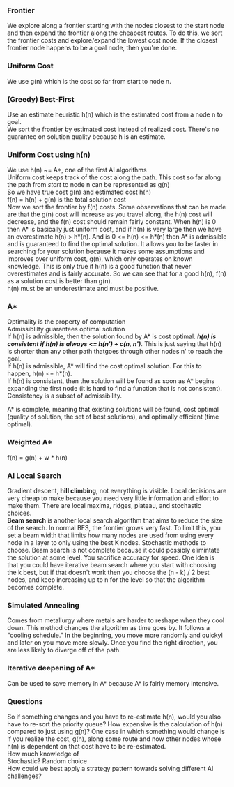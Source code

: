 ### Frontier
We explore along a frontier starting with the nodes closest to the start node and then expand the frontier along the cheapest routes. To do this, we sort the frontier costs and explore/expand the lowest cost node. If the closest frontier node happens to be a goal node, then you're done.  

### Uniform Cost
We use g(n) which is the cost so far from start to node n. 

### (Greedy) Best-First
Use an estimate heuristic h(n) which is the estimated cost from a node n to goal.  
We sort the frontier by estimated cost instead of realized cost. There's no guarantee on solution quality because h is an estimate.  

### Uniform Cost using h(n)
We use h(n) ~= A*, one of the first AI algorithms  
Uniform cost keeps track of the cost along the path. This cost so far along the path from *start* to node n can be represented as g(n)  
So we have true cost g(n) and estimated cost h(n)  
f(n) = h(n) + g(n) is the total solution cost  
Now we sort the frontier by f(n) costs. Some observations that can be made are that the g(n) cost will increase as you travel along, the h(n) cost will decrease, and the f(n) cost should remain fairly constant. When h(n) is 0 then A* is basically just uniform cost, and if h(n) is very large then we have an overestimate h(n) > h*(n). And is 0 <= h(n) <= h*(n) then A* is admissible and is guaranteed to find the optimal solution. It allows you to be faster in searching for your solution because it makes some assumptions and improves over uniform cost, g(n), which only operates on known knowledge. This is only true if h(n) is a good function that never overestimates and is fairly accurate. So we can see that for a good h(n), f(n) as a solution cost is better than g(n).  
h(n) must be an underestimate and must be positive.  

### A*
Optimality is the property of computation  
Admissiblilty guarantees optimal solution  
If h(n) is admissible, then the solution found by A* is cost optimal. ***h(n) is consistent if h(n) is always <= h(n') + c(n, n')***. This is just saying that h(n) is shorter than any other path thatgoes through other nodes n' to reach the goal.  
If h(n) is admissible, A* will find the cost optimal solution. For this to happen, h(n) <= h*(n).   
If h(n) is consistent, then the solution will be found as soon as A* begins expanding the first node (it is hard to find a function that is not consistent).  
Consistency is a subset of admissibility.  
  
A* is complete, meaning that existing solutions will be found, cost optimal (quality of solution, the set of best solutions), and optimally efficient (time optimal).  

### Weighted A*
f(n) = g(n) + w * h(n)

### AI Local Search
Gradient descent, **hill climbing**, not everything is visible. Local decisions are very cheap to make because you need very little information and effort to make them. There are local maxima, ridges, plateau, and stochastic choices.   
**Beam search** is another local search algorithm that aims to reduce the size of the search. In normal BFS, the frontier grows very fast. To limit this, you set a beam width that limits how many nodes are used from using every node in a layer to only using the best K nodes. Stochastic methods to choose. Beam search is not complete because it could possibly elimintate the solution at some level. You sacrifice accuracy for speed. One idea is that you could have iterative beam search where you start with choosing the k best, but if that doesn't work then you choose the (n - k) / 2 best nodes, and keep increasing up to n for the level so that the algorithm becomes complete. 

### Simulated Annealing
Comes from metallurgy where metals are harder to reshape when they cool down. This method changes the algorithm as time goes by. It follows a "cooling schedule." In the beginning, you move more randomly and quickyl and later on you move more slowly. Once you find the right direction, you are less likely to diverge off of the path. 

### Iterative deepening of A*
Can be used to save memory in A* because A* is fairly memory intensive. 

### Questions
So if something changes and you have to re-estimate h(n), would you also have to re-sort the priority queue? How expensive is the calculation of h(n) compared to just using g(n)? One case in which something would change is if you realize the cost, g(n), along some route and now other nodes whose h(n) is dependent on that cost have to be re-estimated.  
How much knowledge of  
Stochastic? Random choice  
How could we best apply a strategy pattern towards solving different AI challenges?